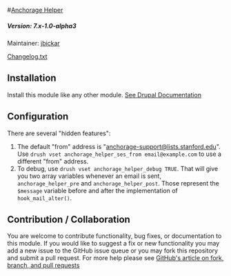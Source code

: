 #[Anchorage Helper](https://github.com/SU-SWS/anchorage_helper)
##### Version: 7.x-1.0-alpha3

Maintainer: [jbickar](https://github.com/jbickar)

[Changelog.txt](CHANGELOG.txt)

Installation
---

Install this module like any other module. [See Drupal Documentation](https://drupal.org/documentation/install/modules-themes/modules-7)

Configuration
---

There are several "hidden features":

1. The default "from" address is "anchorage-support@lists.stanford.edu". Use `drush vset anchorage_helper_ses_from email@example.com` to use a different "from" address.
2. To debug, use `drush vset anchorage_helper_debug TRUE`. That will give you two array variables whenever an email is sent, `anchorage_helper_pre` and `anchorage_helper_post`. Those represent the `$message` variable before and after the implementation of `hook_mail_alter()`.



Contribution / Collaboration
---

You are welcome to contribute functionality, bug fixes, or documentation to this module. If you would like to suggest a fix or new functionality you may add a new issue to the GitHub issue queue or you may fork this repository and submit a pull request. For more help please see [GitHub's article on fork, branch, and pull requests](https://help.github.com/articles/using-pull-requests)
